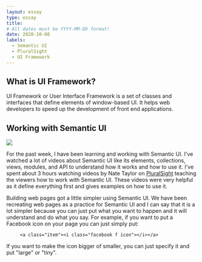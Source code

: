 ```yaml
---
layout: essay
type: essay
title: 
# All dates must be YYYY-MM-DD format!
date: 2020-10-08
labels:
  - Semantic UI
  - PluralSight
  - UI Framework
---
```


What is UI Framework?
---
UI Framework or User Interface Framework is a set of classes and interfaces that define elements of window-based UI. It helps web developers to speed up the development of front end applications.


Working with Semantic UI
---
<img class="ui circular floated image" src="https://www.xploreitcorp.com/wp-content/uploads/2018/05/d1.png">

For the past week, I have been learning and working with Semantic UI. I've watched a lot of videos about Semantic UI like its elements, collections, views, modules, and API to understand how it works and how to use it. I've spent about 3 hours watching videos by Nate Taylor on [PluralSight](https://app.pluralsight.com/library/courses/semantic-ui-2-0/table-of-contents) teaching the viewers how to work with Semantic UI. These videos were very helpful as it define everything first and gives examples on how to use it.

Building web pages got a little simpler using Semantic UI. We have been recreating web pages as a practice for Semantic UI and I can say that it is a lot simpler because you can just put what you want to happen and it will understand and do what you say. For example, if you want to put a Facebook icon on your  page you can just simply put:
	       
         <a class="item"><i class="facebook f icon"></i></a>

If you want to make the icon bigger of smaller, you can just specify it and put "large" or "tiny". 
